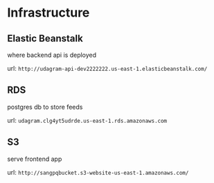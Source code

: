 # Infrastructure

## Elastic Beanstalk

where backend api is deployed

url: `http://udagram-api-dev2222222.us-east-1.elasticbeanstalk.com/`

## RDS

postgres db to store feeds

url: `udagram.clg4yt5udrde.us-east-1.rds.amazonaws.com`

## S3

serve frontend app

url: `http://sangpqbucket.s3-website-us-east-1.amazonaws.com/`
